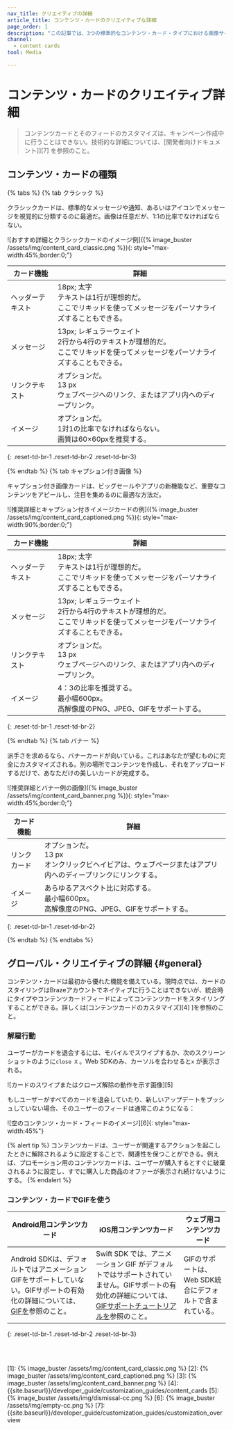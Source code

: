```yaml
---
nav_title: クリエイティブの詳細
article_title: コンテンツ・カードのクリエイティブな詳細
page_order: 1
description: "この記事では、3つの標準的なコンテンツ・カード・タイプにおける画像サイズの推奨や解雇の動作など、クリエイティブな詳細について説明する。"
channel:
  - content cards
tool: Media

---
```


# コンテンツ・カードのクリエイティブ詳細

> コンテンツカードとそのフィードのカスタマイズは、キャンペーン作成中に行うことはできない。技術的な詳細については、\[開発者向けドキュメント]][7] を参照のこと。

## コンテンツ・カードの種類

{% tabs %}
{% tab クラシック %}

クラシックカードは、標準的なメッセージや通知、あるいはアイコンでメッセージを視覚的に分類するのに最適だ。画像は任意だが、1:1の比率でなければならない。  

![おすすめ詳細とクラシックカードのイメージ例]({% image_buster /assets/img/content_card_classic.png %}){: style="max-width:45%;border:0;"}

| カード機能 | 詳細 |
| --- | ---|
| ヘッダーテキスト | 18px; 太字 <br> テキストは1行が理想的だ。<br> ここでリキッドを使ってメッセージをパーソナライズすることもできる。 |
| メッセージ | 13px; レギュラーウェイト <br> 2行から4行のテキストが理想的だ。<br> ここでリキッドを使ってメッセージをパーソナライズすることもできる。 |
| リンクテキスト | オプションだ。<br> 13 px <br> ウェブページへのリンク、またはアプリ内へのディープリンク。 |
| イメージ | オプションだ。<br> 1対1の比率でなければならない。<br> 画質は60×60pxを推奨する。 |
{: .reset-td-br-1 .reset-td-br-2 .reset-td-br-3}

{% endtab %}
{% tab キャプション付き画像 %}

キャプション付き画像カードは、ビッグセールやアプリの新機能など、重要なコンテンツをアピールし、注目を集めるのに最適な方法だ。

![推奨詳細とキャプション付きイメージカードの例]({% image_buster /assets/img/content_card_captioned.png %}){: style="max-width:90%;border:0;"}

| カード機能 | 詳細 |
| --- | ---|
| ヘッダーテキスト | 18px; 太字 <br> テキストは1行が理想的だ。<br> ここでリキッドを使ってメッセージをパーソナライズすることもできる。 |
| メッセージ | 13px; レギュラーウェイト <br> 2行から4行のテキストが理想的だ。<br> ここでリキッドを使ってメッセージをパーソナライズすることもできる。 |
| リンクテキスト | オプションだ。<br> 13 px <br> ウェブページへのリンク、またはアプリ内へのディープリンク。 |
| イメージ | 4：3の比率を推奨する。<br> 最小幅600px。 <br> 高解像度のPNG、JPEG、GIFをサポートする。 |
{: .reset-td-br-1 .reset-td-br-2}

{% endtab %}
{% tab バナー %}

派手さを求めるなら、バナーカードが向いている。これはあなたが望むものに完全にカスタマイズされる。別の場所でコンテンツを作成し、それをアップロードするだけで、あなただけの美しいカードが完成する。

![推奨詳細とバナー例の画像]({% image_buster /assets/img/content_card_banner.png %}){: style="max-width:45%;border:0;"}

| カード機能 | 詳細 |
| --- | ---|
| リンクカード | オプションだ。<br> 13 px <br> オンクリックビヘイビアは、ウェブページまたはアプリ内へのディープリンクにリンクする。 |
| イメージ | あらゆるアスペクト比に対応する。<br> 最小幅600px。 <br> 高解像度のPNG、JPEG、GIFをサポートする。 |
{: .reset-td-br-1 .reset-td-br-2}

{% endtab %}
{% endtabs %}

## グローバル・クリエイティブの詳細 {#general}

コンテンツ・カードは最初から優れた機能を備えている。現時点では、カードのスタイリングはBrazeアカウントでネイティブに行うことはできないが、統合時にタイプやコンテンツカードフィードによってコンテンツカードをスタイリングすることができる。詳しくは\[コンテンツカードのカスタマイズ][4] ]を参照のこと。

### 解雇行動

ユーザーがカードを退会するには、モバイルでスワイプするか、次のスクリーンショットのように`close X` 。Web SDKのみ、カーソルを合わせると`x` が表示される。

![カードのスワイプまたはクローズ解除の動作を示す画像][5]

もしユーザーがすべてのカードを退会していたり、新しいアップデートをプッシュしていない場合、そのユーザーのフィードは通常このようになる：

![空のコンテンツ・カード・フィードのイメージ][6]{: style="max-width:45%"}

{% alert tip %}
コンテンツカードは、ユーザーが関連するアクションを起こしたときに解除されるように設定することで、関連性を保つことができる。例えば、プロモーション用のコンテンツカードは、ユーザーが購入するとすぐに破棄されるように設定し、すでに購入した商品のオファーが表示され続けないようにする。
{% endalert %}

### コンテンツ・カードでGIFを使う

| Android用コンテンツカード | iOS用コンテンツカード | ウェブ用コンテンツカード |
| --- | --- |---|
| Android SDKは、デフォルトではアニメーションGIFをサポートしていない。GIFサポートの有効化の詳細については、[GIFを]({{site.baseurl}}/developer_guide/platform_integration_guides/android/content_cards/GIFs/)参照のこと。 | Swift SDK では、アニメーション GIF がデフォルトではサポートされていません。GIFサポートの有効化の詳細については、[GIFサポートチュートリアルを](https://braze-inc.github.io/braze-swift-sdk/tutorials/braze/c3-gif-support)参照のこと。 | GIFのサポートは、Web SDK統合にデフォルトで含まれている。 |
{: .reset-td-br-1 .reset-td-br-2 .reset-td-br-3}

<br><br>

[1]: {% image_buster /assets/img/content_card_classic.png %}
[2]: {% image_buster /assets/img/content_card_captioned.png %}
[3]: {% image_buster /assets/img/content_card_banner.png %}
[4]: {{site.baseurl}}/developer_guide/customization_guides/content_cards
[5]: {% image_buster /assets/img/dismissal-cc.png %}
[6]: {% image_buster /assets/img/empty-cc.png %}
[7]: {{site.baseurl}}/developer_guide/customization_guides/customization_overview
